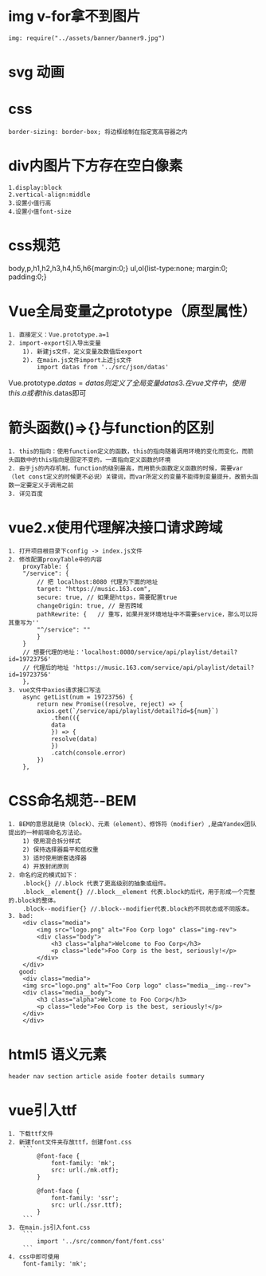 <!--
 * @Description: 
 * @version: 
 * @Author: chenchuhua
 * @Date: 2021-05-12 15:16:53
 * @LastEditors: chenchuhua 3361694095@qq.com
 * @LastEditTime: 2022-08-10 09:39:19
-->
# img v-for拿不到图片
    img: require("../assets/banner/banner9.jpg")

# svg 动画

# css 
    border-sizing: border-box; 将边框绘制在指定宽高容器之内
# div内图片下方存在空白像素
    1.display:block
    2.vertical-align:middle
    3.设置小值行高
    4.设置小值font-size

# css规范
body,p,h1,h2,h3,h4,h5,h6{margin:0;}
ul,ol{list-type:none; margin:0; padding:0;}

# Vue全局变量之prototype（原型属性）
    1. 直接定义：Vue.prototype.a=1
    2. import-export引入导出变量
        1). 新建js文件，定义变量及数值后export
        2). 在main.js文件import上述js文件
            import datas from '../src/json/datas'
Vue.prototype.$datas = datas
            则定义了全局变量datas
    3. 在vue文件中，使用this.a或者this.$datas即可

    
# 箭头函数()=>{}与function的区别
    1. this的指向：使用function定义的函数，this的指向随着调用环境的变化而变化，而箭头函数中的this指向是固定不变的，一直指向定义函数的环境
    2. 由于js的内存机制，function的级别最高，而用箭头函数定义函数的时候，需要var（let const定义的时候更不必说）关键词，而var所定义的变量不能得到变量提升，故箭头函数一定要定义于调用之前
    3. 详见百度

# vue2.x使用代理解决接口请求跨域
    1. 打开项目根目录下config -> index.js文件
    2. 修改配置proxyTable中的内容
        proxyTable: {
        "/service": {
            // 把 localhost:8080 代理为下面的地址
            target: "https://music.163.com",
            secure: true, // 如果是https，需要配置true
            changeOrigin: true, // 是否跨域
            pathRewrite: {   // 重写，如果开发环境地址中不需要service，那么可以将其重写为''
            "^/service": ""
            }
        }
        // 想要代理的地址：'localhost:8080/service/api/playlist/detail?id=19723756'
        // 代理后的地址 'https://music.163.com/service/api/playlist/detail?id=19723756'
        },
    3. vue文件中axios请求接口写法
        async getList(num = 19723756) {
            return new Promise((resolve, reject) => {
            axios.get(`/service/api/playlist/detail?id=${num}`)
                .then(({
                data
                }) => {
                resolve(data)
                })
                .catch(console.error)
            })
        },

# CSS命名规范--BEM
    1. BEM的意思就是块（block）、元素（element）、修饰符（modifier）,是由Yandex团队提出的一种前端命名方法论。
        1) 使用混合拆分样式
        2) 保持选择器扁平和低权重
        3) 适时使用嵌套选择器
        4) 开放封闭原则
    2. 命名约定的模式如下：
        .block{} //.block 代表了更高级别的抽象或组件。
        .block__element{} //.block__element 代表.block的后代，用于形成一个完整的.block的整体。
        .block--modifier{} //.block--modifier代表.block的不同状态或不同版本。
    3. bad: 
        <div class="media">
            <img src="logo.png" alt="Foo Corp logo" class="img-rev">
            <div class="body">
                <h3 class="alpha">Welcome to Foo Corp</h3>
                <p class="lede">Foo Corp is the best, seriously!</p>
            </div>
        </div>
       good: 
        <div class="media">
        <img src="logo.png" alt="Foo Corp logo" class="media__img--rev">
        <div class="media__body">
            <h3 class="alpha">Welcome to Foo Corp</h3>
            <p class="lede">Foo Corp is the best, seriously!</p>
        </div>
        </div> 
# html5 语义元素
    header nav section article aside footer details summary

# vue引入ttf
    1. 下载ttf文件
    2. 新建font文件夹存放ttf，创建font.css
        ```
            @font-face {
                font-family: 'mk';
                src: url(./mk.otf);
            }

            @font-face {
                font-family: 'ssr';
                src: url(./ssr.ttf);
            }
        ```
    3. 在main.js引入font.css
        ```
            import '../src/common/font/font.css'
        ```
    4. css中即可使用
        font-family: 'mk';